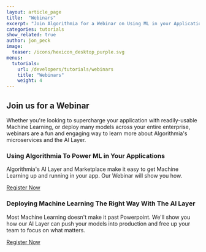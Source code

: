 ```yaml
---
layout: article_page
title:  "Webinars"
excerpt: "Join Algorithmia for a Webinar on Using ML in your Applications or Deploying with the AI Layer"
categories: tutorials
show_related: true
author: jon_peck
image:
  teaser: /icons/hexicon_desktop_purple.svg
menus:
  tutorials:
    url: /developers/tutorials/webinars
    title: "Webinars"
    weight: 4
---
```


## Join us for a Webinar

Whether you're looking to supercharge your application with readily-usable Machine Learning, or deploy many models across your entire enterprise, webinars are a fun and engaging way to learn more about Algorithmia's microservices and the AI Layer.

### Using Algorithmia To Power ML in Your Applications

Algorithmia's AI Layer and Marketplace make it easy to get Machine Learning up and running in your app. Our Webinar will show you how.

<a href="https://register.gotowebinar.com/rt/6993672803865799683" target="_blank" rel="nofollow noopener noreferrer" class="syn-btn contained theme-primary">
  Register Now
</a>

### Deploying Machine Learning The Right Way With The AI Layer

Most Machine Learning doesn't make it past Powerpoint. We'll show you how our AI Layer can push your models into production and free up your team to focus on what matters.

<a href="https://register.gotowebinar.com/rt/897829706382697987" target="_blank" rel="nofollow noopener noreferrer" class="syn-btn contained theme-primary">
  Register Now
</a>
